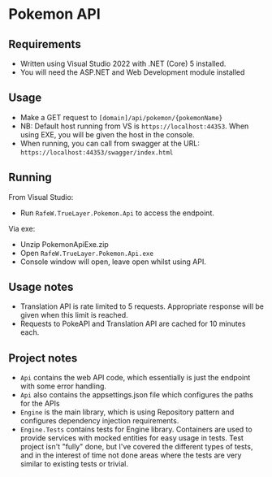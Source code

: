 # Pokemon API

## Requirements
* Written using Visual Studio 2022 with .NET (Core) 5 installed. 
* You will need the ASP.NET and Web Development module installed


## Usage
* Make a GET request to `[domain]/api/pokemon/{pokemonName}`
* NB: Default host running from VS is `https://localhost:44353`. When using EXE, you will be given the host in the console.
* When running, you can call from swagger at the URL: `https://localhost:44353/swagger/index.html`

## Running
From Visual Studio:
* Run `RafeW.TrueLayer.Pokemon.Api` to access the endpoint.

Via exe:
* Unzip PokemonApiExe.zip
* Open `RafeW.TrueLayer.Pokemon.Api.exe`
* Console window will open, leave open whilst using API.

## Usage notes
* Translation API is rate limited to 5 requests. Appropriate response will be given when this limit is reached.
* Requests to PokeAPI and Translation API are cached for 10 minutes each.

## Project notes
* `Api` contains the web API code, which essentially is just the endpoint with some error handling.
* `Api` also contains the appsettings.json file which configures the paths for the APIs
* `Engine` is the main library, which is using Repository pattern and configures dependency injection requirements.
* `Engine.Tests` contains tests for Engine library. Containers are used to provide services with mocked entities for easy usage in tests. Test project isn't "fully" done, but I've covered the different types of tests, and in the interest of time not done areas where the tests are very similar to existing tests or trivial.

